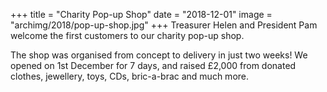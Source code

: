 +++
title = "Charity Pop-up Shop"
date = "2018-12-01"
image = "archimg/2018/pop-up-shop.jpg"
+++
Treasurer Helen and President Pam welcome the first customers to our charity pop-up shop.

The shop was organised from concept to delivery in just two weeks! We opened on 1st December for 7 days, and raised £2,000  from donated clothes, jewellery, toys, CDs, bric-a-brac and much more.